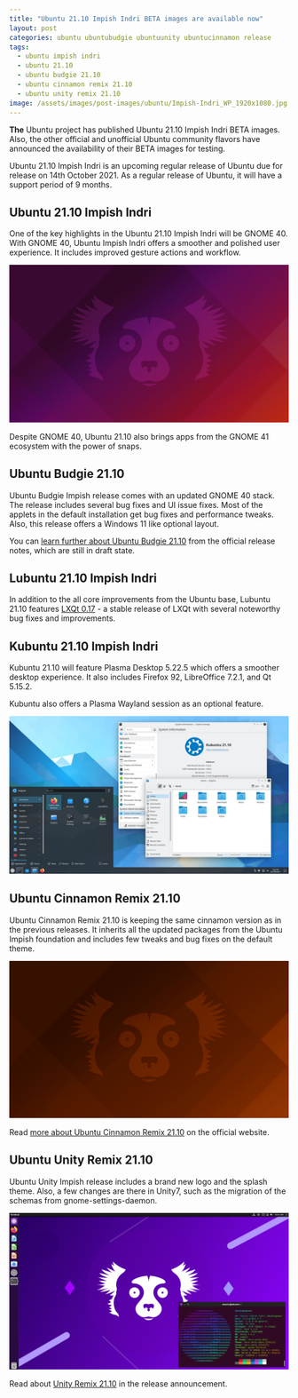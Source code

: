 ```yaml
---
title: "Ubuntu 21.10 Impish Indri BETA images are available now"
layout: post
categories: ubuntu ubuntubudgie ubuntuunity ubuntucinnamon release
tags:
  - ubuntu impish indri
  - ubuntu 21.10
  - ubuntu budgie 21.10
  - ubuntu cinnamon remix 21.10
  - ubuntu unity remix 21.10
image: /assets/images/post-images/ubuntu/Impish-Indri_WP_1920x1080.jpg
---
```


**The** Ubuntu project has published Ubuntu 21.10 Impish Indri BETA images. Also, the other official and unofficial Ubuntu community flavors have announced the availability of their BETA images for testing.

Ubuntu 21.10 Impish Indri is an upcoming regular release of Ubuntu due for release on 14th October 2021. As a regular release of Ubuntu, it will have a support period of 9 months.

## Ubuntu 21.10 Impish Indri
One of the key highlights in the Ubuntu 21.10 Impish Indri will be GNOME 40. With GNOME 40, Ubuntu Impish Indri offers a smoother and polished user experience. It includes improved gesture actions and workflow.

![Ubuntu 21.10 Impish Indri default wallpaper](/assets/images/post-images/ubuntu/Impish-Indri_WP_1920x1080.jpg)

Despite GNOME 40, Ubuntu 21.10 also brings apps from the GNOME 41 ecosystem with the power of snaps.

## Ubuntu Budgie 21.10
Ubuntu Budgie Impish release comes with an updated GNOME 40 stack. The release includes several bug fixes and UI issue fixes. Most of the applets in the default installation get bug fixes and performance tweaks. Also, this release offers a Windows 11 like optional layout.

You can [learn further about Ubuntu Budgie 21.10](https://ubuntubudgie.org/2021/09/ubuntu-budgie-21-10-release-notes/) from the official release notes, which are still in draft state.

## Lubuntu 21.10 Impish Indri
In addition to the all core improvements from the Ubuntu base, Lubuntu 21.10 features [LXQt 0.17](https://lxqt-project.org/release/2021/04/16/lxqt-0-17-0/) - a stable release of LXQt with several noteworthy bug fixes and improvements.

## Kubuntu 21.10 Impish Indri
Kubuntu 21.10 will feature Plasma Desktop 5.22.5 which offers a smoother desktop experience. It also includes Firefox 92, LibreOffice 7.2.1, and Qt 5.15.2.

Kubuntu also offers a Plasma Wayland session as an optional feature.

![Kubuntu 21.10 featured image](/assets/images/post-images/ubuntu/ImpishPlasma.jpg)

## Ubuntu Cinnamon Remix 21.10
Ubuntu Cinnamon Remix 21.10 is keeping the same cinnamon version as in the previous releases. It inherits all the updated packages from the Ubuntu Impish foundation and includes few tweaks and bug fixes on the default theme.

![Ubuntu Cinnamon Remix 21.10 wallpaper](/assets/images/post-images/ubuntu/ubutnu-cinnamon-21.10.jpg)

Read [more about Ubuntu Cinnamon Remix 21.10](https://ubuntucinnamon.org/ubuntu-cinnamon-remix-21-10-impish-indri-beta-released/) on the official website.

## Ubuntu Unity Remix 21.10
Ubuntu Unity Impish release includes a brand new logo and the splash theme. Also, a few changes are there in Unity7, such as the migration of the schemas from gnome-settings-daemon.

![Ubuntu Unity Remix 21.10 preview](/assets/images/post-images/ubuntu/image_2021-09-23_16-15-19.webp)

Read about [Unity Remix 21.10](https://ubuntuunity.org/2021/09/23/ubuntu-unity-21-10-impish-indri-beta/) in the release announcement.

